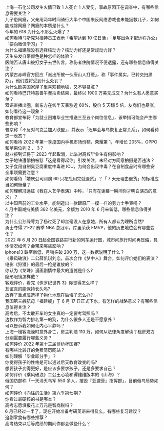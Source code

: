 上海一石化公司发生火情已致 1 人死亡 1 人受伤，事故原因正在调查中，有哪些信息需要关注？  
儿子患网瘾，父亲用两年时间骑行大半个中国来反网络游戏也未能拯救儿子，如何能戒除网瘾？网瘾的本质是什么？  
今年的 618 为什么不那么火爆了？  
如何看待马斯克对推特员工表示「希望达到 10 亿日活」「足够出色才配远程办公」「要向微信学习」？  
为什么福建舰没有选择核动力？核动力好还是常规动力好？  
天生头发自带颜色是种怎样的体验？  
医院否认唐山被打女子去世传言，称伤者住院情况不便透露，还有哪些信息值得关注？  
内蒙古赤峰官方回应「派出所被一伙唐山人打砸」，称「事件属实，已转交扫黑办」，他们或将受到什么处罚？  
为什么欧美国家屋子里喜欢铺地毯，又不容易脏？  
如何看待巴菲特慈善午餐拍卖结束，最终以 1900 万美元成交？为什么有人愿意买单？  
双语直播出圈，新东方在线半天暴涨近 60%，股价 5 天翻 5 倍，友商们也暴涨，如何看待这一现象？  
教育部宣布将「为就业困难毕业生推送三至五个岗位信息」，该举措可能会产生哪些影响？  
普京称「不反对乌克兰加入欧盟」，并表示「迟早会与乌恢复正常关系」，如何看待这一表态？  
如何看待 2022 年第一季度国内手机市场份额，荣耀第 1，年增长 205%，OPPO 和苹果位列 2 、 3？  
就业报到证将于 2023 年起取消，此举对高校毕业生有何影响？  
女子地铁遭偷拍被怼「这是看得起你」引发关注，未经对方同意拍摄是否违法？  
女子食用自制臭豆腐重度中毒进 ICU，为何会出现中毒？在自制食品时有哪些安全事项需要注意？  
如何看待「婚庆公司网购 60 只花瓶用完就退货」？「 7 天无理由退货」的标准应当如何衡量？  
如何理解冯远征《我在人艺学表演》中称，「只有在谢幕一瞬间你才明白演员的意义」？  
以中国目前的工业水平，能制造出一款跟原厂一模一样的劳力士手表吗？  
4 月中国减持美债 362 亿美元，余额为 2010 年 6 月来新低，哪些信息值得关注？  
为什么公孙绿萼为了杨过死了却丝毫没人在意她，所有人都认为理所当然?  
勇士夺得 21-22 赛季 NBA 总冠军，库里荣获 FMVP，他的历史地位会有哪些变化？  
2022 年 6 月 20 日起全国铁路实行新的列车运行图，城市间旅行时间再压缩，具体情况如何？会带来哪些影响？  
iphone13 跌至新低，月销突破 200  万，这一数据说明了什么？  
《乘风破浪》二公薛凯琪刘恋，首次合作《梦中人》舞台，如何评价她们的表演？  
电影《狩猎》的最后一枪是谁放的？  
你认为《龙珠》漫画剧情中最大的遗憾是什么?  
隐形眼镜怎样戴？  
客观评价，看完《侏罗纪世界 3》你觉得怎么样？  
友谊真的能保持长久吗?  
放弃了重点班选择了物化地现在后悔了怎么办?  
我国第三艘航母「福建舰」于 6 月 17 日正式下水，有怎样的战略意义？有哪些信息值得关注？  
高考后，不太敢开车的女生真的一定要考驾照吗？  
边牧作为智力排名第一的狗，为什么很多人还是不愿意养？  
可以告诉我如何让内心平静吗？  
上海一租客洗澡时意外身亡，房主判赔 110 万，如何从法律角度解读？租房双方分别需要履行哪些义务？  
如何评价 2022 年第十三届蓝桥杯国赛?  
有哪些比较好的免费简历网站？  
如何理解「毕业即分手」？  
你觉得孩子的性格是可以通过后天教育改变的吗?  
想要孩子变得更好，是应该多要求孩子，还是多要求自己？  
如何评价《乘风破浪》二公王心凌和谭维维版本的《山海》？  
俄国防部称「一天消灭乌军 550 多人，摧毁『亚速营』指挥部」，目前俄乌局势如何？  
如何评价《向往的生活》第六季第七期？  
你看过最硬核的书是哪本？  
高考志愿填报花上万元是智商税吗？  
6 月已经过一半了，现在开始准备考研英语来得及么，有哪些复习建议？  
追剧零食有哪些推荐？  
高考结束以后等成绩的期间你都会做些什么？  

